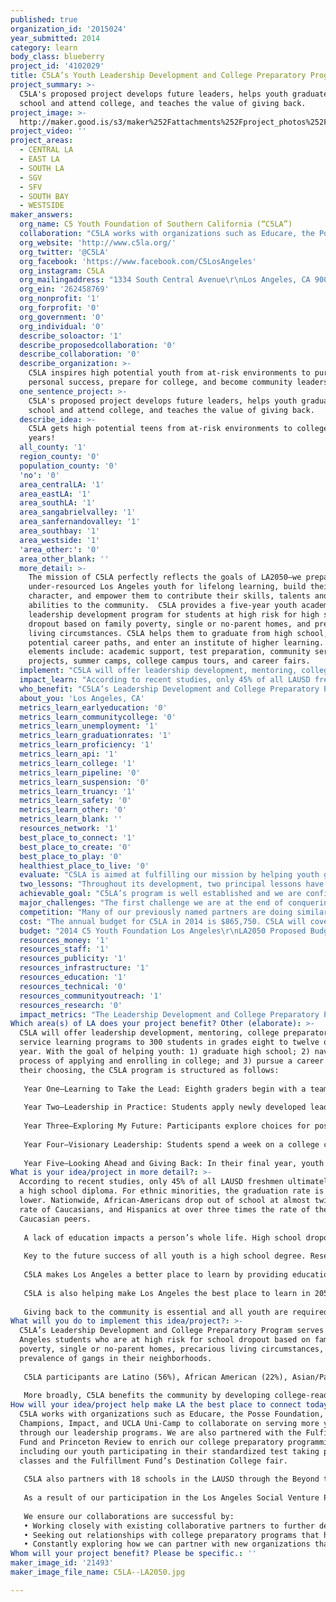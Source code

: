 ```yaml
---
published: true
organization_id: '2015024'
year_submitted: 2014
category: learn
body_class: blueberry
project_id: '4102029'
title: C5LA’s Youth Leadership Development and College Preparatory Program
project_summary: >-
  C5LA's proposed project develops future leaders, helps youth graduate high
  school and attend college, and teaches the value of giving back. 
project_image: >-
  http://maker.good.is/s3/maker%252Fattachments%252Fproject_photos%252Fimages%252F21493%252Fdisplay%252FC5LA--LA2050.jpg=c570x385
project_video: ''
project_areas:
  - CENTRAL LA
  - EAST LA
  - SOUTH LA
  - SGV
  - SFV
  - SOUTH BAY
  - WESTSIDE
maker_answers:
  org_name: C5 Youth Foundation of Southern California (“C5LA”)
  collaboration: "C5LA works with organizations such as Educare, the Posse Foundation, Champions, Impact, and UCLA Uni-Camp to collaborate on serving more youth through our leadership programs. We are also partnered with the Fulfillment Fund and Princeton Review to enrich our college preparatory programming, including our youth participating in their standardized test taking prep classes and the Fulfillment Fund’s Destination College fair. \r\n\r\nC5LA also partners with 18 schools in the LAUSD through the Beyond the Bell Program, an initiative that provides after-school enrichment opportunities for underserved youth. Because C5LA aims to prepare youth for college through programs like the Road to College, the agency has developed extensive partnerships with dozens of colleges and universities, including throughout California and into Oregon and Washington for the Road to College and across the country as students have explored and entered universities around the country for more than 10 years. In addition to the Road to College, the A.C.T. Now Summit enables students to spend a week on a local college campus designing and developing a day-long college access and awareness event for other at-risk students.  Each year, A.C.T. Now impacts not just the lives of our program youth, but 500 others as well in the culmination of the program when C5 youth deliver the fall college preparatory program to hundreds of peers.       \r\n\r\nAs a result of our participation in the Los Angeles Social Venture Partners's “Fast Pitch” program, C5LA partnered with South Central Scholars in the creation of the “College Access Brain Trust,” which now includes leadership from several key organizations, including the National Foundation for Teaching Entrepreneurship and the former Magic Johnson Foundation. \r\n\r\nWe ensure our collaborations are successful by:\r\n•\tWorking closely with existing collaborative partners to further develop our program;\r\n•\tSeeking out relationships with college preparatory programs that have been proven effective; and\r\n•\tConstantly exploring how we can partner with new organizations that serve a similar youth demographic.\r\n"
  org_website: 'http://www.c5la.org/'
  org_twitter: '@C5LA'
  org_facebook: 'https://www.facebook.com/C5LosAngeles'
  org_instagram: C5LA
  org_mailingaddress: "1334 South Central Avenue\r\nLos Angeles, CA 90021\r\n"
  org_ein: '262458769'
  org_nonprofit: '1'
  org_forprofit: '0'
  org_government: '0'
  org_individual: '0'
  describe_soloactor: '1'
  describe_proposedcollaboration: '0'
  describe_collaboration: '0'
  describe_organization: >-
    C5LA inspires high potential youth from at-risk environments to pursue
    personal success, prepare for college, and become community leaders.
  one_sentence_project: >-
    C5LA's proposed project develops future leaders, helps youth graduate high
    school and attend college, and teaches the value of giving back. 
  describe_idea: >-
    C5LA gets high potential teens from at-risk environments to college in five
    years!
  all_county: '1'
  region_county: '0'
  population_county: '0'
  'no': '0'
  area_centralLA: '1'
  area_eastLA: '1'
  area_southLA: '1'
  area_sangabrielvalley: '1'
  area_sanfernandovalley: '1'
  area_southbay: '1'
  area_westside: '1'
  'area_other:': '0'
  area_other_blank: ''
  more_detail: >-
    The mission of C5LA perfectly reflects the goals of LA2050—we prepare
    under-resourced Los Angeles youth for lifelong learning, build their
    character, and empower them to contribute their skills, talents and
    abilities to the community.  C5LA provides a five-year youth academic and
    leadership development program for students at high risk for high school
    dropout based on family poverty, single or no-parent homes, and precarious
    living circumstances. C5LA helps them to graduate from high school, identify
    potential career paths, and enter an institute of higher learning. Program
    elements include: academic support, test preparation, community service
    projects, summer camps, college campus tours, and career fairs. 
  implement: "C5LA will offer leadership development, mentoring, college preparatory, and service learning programs to 300 students in grades eight to twelve over one year.  With the goal of helping youth: 1) graduate high school; 2) navigate the process of applying and enrolling in college; and 3) pursue a career path of their choosing, the C5LA program is structured as follows:\r\n\r\nYear One—Learning to Take the Lead: Eighth graders begin with a team building program that prepares them for the adventures that lie ahead. During the school year, youth participate in a two-day high ropes challenge course where they learn the importance of leadership and teamwork. In the summer, students travel to Hyattville, Wyoming for four weeks for Camp Paintrock–Leadership U. At camp, they learn about themselves and others, developing fundamental leadership skills while participating in adventure activities.\r\n\r\nYear Two—Leadership in Practice: Students apply newly developed leadership skills in challenging real world settings. Throughout the year, youth prepare for their upcoming summer experience through a variety of planning programs and a three-day camping trip. Year two culminates in the 12-day C5LA Bridges/Paintrock Leadership Challenge—a backcountry leadership adventure in Montana and Wyoming, where youth make decisions, solve problems, and learn to work together effectively.\r\n\r\nYear Three—Exploring My Future: Participants explore choices for post-secondary education and careers through The Road to College, a 7-10 day college campus tour. While on the tour, teens engage in a volunteer service project in one of the communities they visit. \r\n\r\nYear Four—Visionary Leadership: Students spend a week on a college campus where they identify the needs of community members, create potential solutions to the unique problems faced by the community, meet people who are making a difference in the community, develop a multimedia presentation about their experience, and teach others about the importance of giving back. Youth continue their college preparation through seminars and attendance at college fairs.\r\n\r\nYear Five—Looking Ahead and Giving Back: In their final year, youth develop and host the C5 A.C.T. Now Summit. This culminating day-long college access event is presented to their peers—students who share similar life experiences but lack the resources, skills, and preparation that our C5LA students have obtained through their years with the program. \r\n"
  impact_learn: "According to recent studies, only 45% of all LAUSD freshmen ultimately receive a high school diploma. For ethnic minorities, the graduation rate is even lower. Nationwide, African-Americans drop out of school at almost twice the rate of Caucasians, and Hispanics at over three times the rate of their Caucasian peers.\r\n\r\nA lack of education impacts a person’s whole life. High school dropouts are 72% more likely to be unemployed, three times more likely to be arrested over their lifetimes, and the less formal education one has, the worse one’s health tends to be. Ultimately, low graduation rates impact entire communities, as historically under-served populations lose potential talent, leadership, income, and access to credit and capital—all of which could otherwise invigorate local economies.\r\n\r\nKey to the future success of all youth is a high school degree. Research clearly demonstrates that teens with successful role models earn higher grades and have greater self-esteem. Unfortunately, C5LA students lack such role models, as they become the first people in their families to attend college.  \r\n\r\nC5LA makes Los Angeles a better place to learn by providing education and supports to under-served youth and encouraging and facilitating high school graduation and college matriculation. The impact of our program on today’s youth is clear: for the past two years, 100% of our students have graduated from high school and gone on to college.\r\n\r\nC5LA is also helping make Los Angeles the best place to learn in 2050 by preparing program graduates to be leaders in the community and to take their education and leadership skills into their neighborhoods, schools, and places of work to perpetuate a cycle of improvement for others. These benefits are particularly important in Los Angeles’ low-income neighborhoods, where there are too few examples of success with which youth can identify.  \r\n\r\nGiving back to the community is essential and all youth are required to spend at least 30 hours per year engaged in community service activities.  The program also cultivates continued service through its Counselor in Training in Program (“CIT”). CIT provides C5LA graduates an opportunity to further develop the skills they obtained through their five years in the program. “C5ers” participate in either the Leadership Camp in Wyoming or the Road to College Tour and the ACT NOW Summit.  Students build skills that help create well-prepared and high-quality counselors and prepare them for the future. \r\n"
  who_benefit: "C5LA’s Leadership Development and College Preparatory Program serves Los Angeles students who are at high risk for school dropout based on family poverty, single or no-parent homes, precarious living circumstances, and prevalence of gangs in their neighborhoods.  \r\n\r\nC5LA participants are Latino (56%), African American (22%), Asian/Pacific Islander (11%), Caucasian (7%), and other backgrounds (4%). One hundred percent come from low-income, working poor backgrounds and most live in homes where the annual income is less than $10,000 per family member. The average student in our program comes from a family of five members with a total annual income of $21,000. One hundred percent of C5LA youth participate in the federal free lunch program and over 90% are the first in their families to attend college. \r\n\r\nMore broadly, C5LA benefits the community by developing college-ready youth who have self-confidence and positive self-esteem, value diversity, and function effectively in a multicultural environment. The success of our youth as first-to-college family members, peer mentors, and community leaders also directly impacts the lives of their families, friends, and community: siblings/friends gain a positive role model and the community gains an engaged citizen. Successive generations will be more likely to attend college and their futures will change dramatically. Financial stability, better health, less violence and incarceration, and greater opportunities for advancement and retirement security are all likely outcomes of a college education.  \r\n"
  about_you: 'Los Angeles, CA'
  metrics_learn_earlyeducation: '0'
  metrics_learn_communitycollege: '0'
  metrics_learn_unemployment: '1'
  metrics_learn_graduationrates: '1'
  metrics_learn_proficiency: '1'
  metrics_learn_api: '1'
  metrics_learn_college: '1'
  metrics_learn_pipeline: '0'
  metrics_learn_suspension: '0'
  metrics_learn_truancy: '1'
  metrics_learn_safety: '0'
  metrics_learn_other: '0'
  metrics_learn_blank: ''
  resources_network: '1'
  best_place_to_connect: '1'
  best_place_to_create: '0'
  best_place_to_play: '0'
  healthiest_place_to_live: '0'
  evaluate: "C5LA is aimed at fulfilling our mission by helping youth grow, stay in school, and succeed. In order to accomplish this, the program has been designed around five key outcomes, which the program uses to measure success. Students are expected to:\r\n\r\n•\tForm positive relationships with youth and adults;\r\n•\tLive and work successfully in a diverse community;\r\n•\tGraduate high school and pursue higher education;\r\n•\tMake a positive contribution to his or her community; and \r\n•\tDevelop leadership skills in the areas of Self-Awareness, Confidence, Communication, Problem Solving, Decision Making, Organization, and Group Effectiveness.\r\n\r\nC5LA measures school attendance, community service hours, extracurricular involvement, and academic performance/grades. When compared to data related to a student’s performance prior to entrance into the C5LA program, we are able to measure performance and assess need for program change or enhancement. \r\n"
  two_lessons: "Throughout its development, two principal lessons have informed the design of C5LA’s programs.  \r\n\r\nLesson 1: Summer camp experiences (two weeks or longer) have a tremendous impact on children’s confidence, self-esteem, and interpersonal skills. C5LA was founded in 2000 as the personal philanthropy of John Alm, former President and CEO of Coca-Cola Enterprises. After many years of sending his own children to summer camp, John Alm began to see the impact it had on their lives. The camp experience was an amazing lesson in life, but John knew that not all youth had the resources or financial means to attend.\r\n\r\nWith this in mind, John began his mission with the idea of creating a summer camp for those who otherwise would not have access to such an opportunity. In order to truly achieve the life impacting experiences that he felt would be necessary to affect students’ future behavior, John Alm and his wife, Carolyn, purchased a ranch in Hyattville, Wyoming, built a camp on the land, and hired staff to create the Paintrock Canyon Program. \r\n\r\nIn 2000, he brought 36 Los Angeles teens to Paintrock for the inaugural summer, where the youth spent one month at camp, far away from their everyday lives in Los Angeles.  Having started as a summer camp 14 years ago, C5LA is now a five-year, year-round academic and leadership development program where 100% of all participants graduate from high school and over 95% enter college. \r\n\r\nLesson 2:  Youth of limited family resources need consistent, long-term support to achieve their full potential. A 2006 study by the Bridgespan Group listed several important factors for enabling low-income students to get into and make it through college. Factors include understanding the link between education and career aspirations, a cohort of peers planning for college together, expecting a college-preparatory curriculum, and taking steps to make college more affordable. \r\n\r\nWith these factors in mind, the C5LA program grew in scope, not only involving a summer camp, but also creating an educational program that helps children grow into successful young adults. The program provides the wonderful adventure programs teaching the skills necessary for success and provides long-term assistance and support the youth might otherwise never receive.\r\n"
  achievable_goal: "C5LA’s program is well established and we are confident that we can implement our project in the next twelve months because we have a clear timeline for recruiting new program participants and conducting project activities.  The timeline for the upcoming year follows.\r\n\r\nAugust-September: Administrators and C5LA Site Coordinators of each partner middle school meet with C5LA program staff to kick-off the identification/nomination/selection process.  \r\n\r\nOctober: C5LA Site Coordinators and Administrators present the program to the staff, who nominate youth at their middle schools. Teachers, counselors, and principals complete nominations and these documents are presented to partner school Site Coordinators for review. C5LA typically receives 30-40 nominations per school and more than 500 total nominations.  \r\n\r\nNovember-December: C5LA Site Coordinators distribute program applications to nominees.  Students and parents/guardians complete applications, secure reference letters, grades, and write essays. C5LA typically receives 300-400 completed application packets.\r\n\r\nFebruary-March: C5LA staff reviews applications and uses a score card to assess the fit with the program as well as the student’s need. Approximately 150 students are selected to interview for 72 spots. Interviews are completed on campus and include both group and individual format in order to assess the students in a team-oriented environment as well as one-on-one.  \r\n\r\nApril: C5LA staff meets to decide which 72 students will be chosen for the five-year, year-round program to begin in the spring. Thirty-six boys and 36 girls are chosen and this group is considered a cohort for the five program years. All students are notified, along with a wait-list group, and then the program kicks-off with orientation programming in the months leading up to the first residential summer program in Wyoming.  \r\n"
  major_challenges: "The first challenge we are at the end of conquering, but remains a current challenge, is confidently fundraising a minimum of our budgeted expenses, and preferably going over this goal with a contingency amount in place each year.  \r\n\r\nC5LA’s revenues have fallen short relative to expenses, as expected, due to the fact that our operating budget was previously fully funded by a National organization (which was funded by Coca-Cola and Coca-Cola Enterprises).  When the funding ended five years ago, our board and staff were tasked with raising the entire operating budget for the first time.  A $2.8M cushion of support was provided knowing that it would take at least a few years, if not longer, to raise approximately $1 million per year when starting from zero. It is not our intention to completely drain the funds in this safety net pool and we still have a reserve available.  \r\n\r\nWe have successfully grown the board and continue to forge funding relationships with new partners each year, all while maintaining existing donors.  We are now poised, along with potential support from new funding sources such as LA2050, to grow our budget again in 2015 and start to strategically plan for an endowment fund. \r\n\r\nThe second challenge is staffing and retention.  C5LA seeks qualified staff of the highest caliber and aims to ensure that they stay. Because of the uniqueness of our model, combining year-round college preparation activities with rigorous outdoor adventure in the summer months, C5LA seeks individuals with a broad range of skill sets.  Staff must have experience in youth development, outdoor education, leadership development, and college and career planning.  There are seasonal summer employees for Camp Paintrock and training new staff each year on the program and culture can be challenging.  \r\n\r\nC5LA addresses staffing challenges by connecting with local colleges and universities to recruit staff through their teacher training and MPA programs.  C5LA also recruits LAUSD teachers.  These efforts, along with intensive training, ensure that we recruit dedicated, qualified, and diverse staff who reflect the demographics of our program participants.  In addition, there are opportunities for former program youth to work with C5LA. This is often ideal because many former C5ers work with C5LA when they are home from college in the summer and are already familiar with the program culture. \r\n"
  competition: "Many of our previously named partners are doing similar work along with successful organizations such as Project GRAD who we are not partnered with yet.  We primarily view them as complementary and engage around partnership conversations versus feeling competitive.  Although we understand that many organizations are competing for the same funds, we strongly believe that many of us are required in the Los Angeles community in order to serve the vast numbers of low-income, underserved, first to college youth.  We recognize that we can't do it alone.  \r\n\r\nWith that said, we know we are unique because we have met with and partnered with many peers over the years and have leaders in the nonprofit community on our staff and board who have been exposed to many models and organizations.  \r\n\r\nC5LA is unique due to: 1) our five-year, year round model; 2) our proprietary curriculum which was developed by a team of nationwide youth development experts and honed over the years by the staff; 3) our robust evaluation processes including third party entities; 4) our signature, residential summer experiences; and the 5) adventure-based leadership development training in Wyoming and at sites around greater Los Angeles during the school year.  \r\n\r\nWe are an intentional, outcomes based program. Our students' first signature summer experience is a one month camp program in Hyattville, Wyoming which is often their first time away from family and home, their first time on a plane, and their first time camping in the wilderness.  This means they are all on a level playing field where the students' athletic abilities, academic performance, and other talents don't create the usual competition or social structures.  Rather, all youth are in the same, new, challenging situation. They are placed in diverse cabins of six and learn and grow significantly from each other and their peers in their cohort of 36, and become a tight knit family for the next five years.  We have yet to hear of or experience a similar program in Los Angeles that achieves the same remarkable results or utilizes the same program curriculum and structure.   \r\n"
  cost: "The annual budget for C5LA in 2014 is $865,750. C5LA will cover additional costs of the program with unrestricted funding and/or grant funds raised.  \r\n\r\nOther organizations that have been or will soon be contacted for support include: the Joseph Drown Foundation ($50,000 approved), the John W. Carson Foundation ($10,000), Insperity ($5,000 approved), the Weingart Foundation ($25,000), the Hartley Foundation ($5,000), the Windsong Trust ($125,000), Rose Hills Foundation ($25,000 pledge), the Mayer and Morris Kaplan Family Foundation ($15,000), the Winnick Foundation ($5,000), the Carl & Roberta Deutsch Foundation ($50,000), the Roth Family Foundation ($15,000), and the Green Foundation ($25,000).\r\n"
  budget: "2014 C5 Youth Foundation Los Angeles\r\nLA2050 Proposed Budget\r\n\t\t\t\t   \r\nEXPENSE\t\t\t\t\r\nPersonnel\t\t\r\nFull Time Staff / Program Director\t           $50,000\r\nPart Time Staff / Interns\t\t                   $  4,000 \r\nGroup Leaders (4)\t\t                                   $  6,000 \r\nTOTAL PAYROLL\t\t                                   $  60,000 \r\n\t\t\r\n\r\nSummer Residential Programs/College Tour and ACT NOW Summit\t\r\nTraining\t\t                                                     $ 1,500 \r\nSupplies\t\t                                                     $  3,000 \r\nFood\t\t                                                     $  2,000 \r\nTransportation - Charter Bus\t\t             $  5,000 \r\nTransportation - Fuel\t\t                             $  1,000 \r\nLodging  - College Campus & Hotel stays for College tours & ACT Now planning summit\t                                     $  5,000 \r\nEquipment\t\t                                             $  3,500 \r\nField trip expense / Program (Admission, Facility rentals & Speakers)\t\t                                             $  5,000 \r\nTOTAL PROGRAM OPERATIONS (Summer residential program)\t                                                              $ 26,000 \r\n\r\nPathways Year Round Programs\t\t\r\nProfessional Services - Speakers and\r\nProgramming                                                        $  2,500 \r\nTravel and Lodging\t\t                                $ 1,500 \r\nSupplies - Program Material\t\t                        $ 1,500 \r\nFood\t\t                                                        $ 2,500 \r\nTransportation - Charter Bus\t\t                $ 2,000 \r\nField trip expense / Program Partnerships / Prep Courses\t\t                                                        $ 4,000 \r\nTOTAL C5 PATHWAYS PROGRAM                      $14,000 \r\n\r\nTOTAL \t\t                                                        $ 100,000 \r\n\r\n\r\n\r\n"
  resources_money: '1'
  resources_staff: '1'
  resources_publicity: '1'
  resources_infrastructure: '1'
  resources_education: '1'
  resources_technical: '0'
  resources_communityoutreach: '1'
  resources_research: '0'
  impact_metrics: "The Leadership Development and College Preparatory Program is designed to help low-income students who come into the C5LA program with a C-average grade level, to achieve the following goals: \r\n\r\n•\tStudents will improve their grades and increase extracurricular activities during high school;\r\n•\t100% of students will graduate from high school;\r\n•\t100% of students will enter an institution of higher learning (college/university, community college, trade technical school, military, or other) within 12 months of their graduation from C5LA;\r\n•\t80% of youth will identify potential career paths and interests; and \r\n•\t80% college persistence rate for program alumni who have matriculated to college.\r\n\r\nOne hundred percent of our youth complete more than 30 hours of community service per year and are involved in extracurricular activities. C5LA has an unprecedented 94% year over year retention rate of participants. More than ten years of annual evaluations conducted by Youth Development Strategies, Social Solutions Efforts to Outcomes, and an internal program practice and safety audit confirms that 100% of youth who complete the program receive their high school diploma and over 95% matriculate to college. For the past two years, 100% of our students have gone to college. The current college persistence rate for our alumni is 5-10 times the national average.  \r\n"
Which area(s) of LA does your project benefit? Other (elaborate): >-
  C5LA will offer leadership development, mentoring, college preparatory, and
  service learning programs to 300 students in grades eight to twelve over one
  year. With the goal of helping youth: 1) graduate high school; 2) navigate the
  process of applying and enrolling in college; and 3) pursue a career path of
  their choosing, the C5LA program is structured as follows:
   
   Year One—Learning to Take the Lead: Eighth graders begin with a team building program that prepares them for the adventures that lie ahead. During the school year, youth participate in a two-day high ropes challenge course where they learn the importance of leadership and teamwork. In the summer, students travel to Hyattville, Wyoming for four weeks for Camp Paintrock–Leadership U. At camp, they learn about themselves and others, developing fundamental leadership skills while participating in adventure activities.
   
   Year Two—Leadership in Practice: Students apply newly developed leadership skills in challenging real world settings. Throughout the year, youth prepare for their upcoming summer experience through a variety of planning programs and a three-day camping trip. Year two culminates in the 12-day C5LA Bridges/Paintrock Leadership Challenge—a backcountry leadership adventure in Montana and Wyoming, where youth make decisions, solve problems, and learn to work together effectively.
   
   Year Three—Exploring My Future: Participants explore choices for post-secondary education and careers through The Road to College, a 7-10 day college campus tour. While on the tour, teens engage in a volunteer service project in one of the communities they visit. 
   
   Year Four—Visionary Leadership: Students spend a week on a college campus where they identify the needs of community members, create potential solutions to the unique problems faced by the community, meet people who are making a difference in the community, develop a multimedia presentation about their experience, and teach others about the importance of giving back. Youth continue their college preparation through seminars and attendance at college fairs.
   
   Year Five—Looking Ahead and Giving Back: In their final year, youth develop and host the C5 A.C.T. Now Summit. This culminating day-long college access event is presented to their peers—students who share similar life experiences but lack the resources, skills, and preparation that our C5LA students have obtained through their years with the program.
What is your idea/project in more detail?: >-
  According to recent studies, only 45% of all LAUSD freshmen ultimately receive
  a high school diploma. For ethnic minorities, the graduation rate is even
  lower. Nationwide, African-Americans drop out of school at almost twice the
  rate of Caucasians, and Hispanics at over three times the rate of their
  Caucasian peers.
   
   A lack of education impacts a person’s whole life. High school dropouts are 72% more likely to be unemployed, three times more likely to be arrested over their lifetimes, and the less formal education one has, the worse one’s health tends to be. Ultimately, low graduation rates impact entire communities, as historically under-served populations lose potential talent, leadership, income, and access to credit and capital—all of which could otherwise invigorate local economies.
   
   Key to the future success of all youth is a high school degree. Research clearly demonstrates that teens with successful role models earn higher grades and have greater self-esteem. Unfortunately, C5LA students lack such role models, as they become the first people in their families to attend college. 
   
   C5LA makes Los Angeles a better place to learn by providing education and supports to under-served youth and encouraging and facilitating high school graduation and college matriculation. The impact of our program on today’s youth is clear: for the past two years, 100% of our students have graduated from high school and gone on to college.
   
   C5LA is also helping make Los Angeles the best place to learn in 2050 by preparing program graduates to be leaders in the community and to take their education and leadership skills into their neighborhoods, schools, and places of work to perpetuate a cycle of improvement for others. These benefits are particularly important in Los Angeles’ low-income neighborhoods, where there are too few examples of success with which youth can identify. 
   
   Giving back to the community is essential and all youth are required to spend at least 30 hours per year engaged in community service activities. The program also cultivates continued service through its Counselor in Training in Program (“CIT”). CIT provides C5LA graduates an opportunity to further develop the skills they obtained through their five years in the program. “C5ers” participate in either the Leadership Camp in Wyoming or the Road to College Tour and the ACT NOW Summit. Students build skills that help create well-prepared and high-quality counselors and prepare them for the future.
What will you do to implement this idea/project?: >-
  C5LA’s Leadership Development and College Preparatory Program serves Los
  Angeles students who are at high risk for school dropout based on family
  poverty, single or no-parent homes, precarious living circumstances, and
  prevalence of gangs in their neighborhoods. 
   
   C5LA participants are Latino (56%), African American (22%), Asian/Pacific Islander (11%), Caucasian (7%), and other backgrounds (4%). One hundred percent come from low-income, working poor backgrounds and most live in homes where the annual income is less than $10,000 per family member. The average student in our program comes from a family of five members with a total annual income of $21,000. One hundred percent of C5LA youth participate in the federal free lunch program and over 90% are the first in their families to attend college. 
   
   More broadly, C5LA benefits the community by developing college-ready youth who have self-confidence and positive self-esteem, value diversity, and function effectively in a multicultural environment. The success of our youth as first-to-college family members, peer mentors, and community leaders also directly impacts the lives of their families, friends, and community: siblings/friends gain a positive role model and the community gains an engaged citizen. Successive generations will be more likely to attend college and their futures will change dramatically. Financial stability, better health, less violence and incarceration, and greater opportunities for advancement and retirement security are all likely outcomes of a college education.
How will your idea/project help make LA the best place to connect today? In LA2050?: >-
  C5LA works with organizations such as Educare, the Posse Foundation,
  Champions, Impact, and UCLA Uni-Camp to collaborate on serving more youth
  through our leadership programs. We are also partnered with the Fulfillment
  Fund and Princeton Review to enrich our college preparatory programming,
  including our youth participating in their standardized test taking prep
  classes and the Fulfillment Fund’s Destination College fair. 
   
   C5LA also partners with 18 schools in the LAUSD through the Beyond the Bell Program, an initiative that provides after-school enrichment opportunities for underserved youth. Because C5LA aims to prepare youth for college through programs like the Road to College, the agency has developed extensive partnerships with dozens of colleges and universities, including throughout California and into Oregon and Washington for the Road to College and across the country as students have explored and entered universities around the country for more than 10 years. In addition to the Road to College, the A.C.T. Now Summit enables students to spend a week on a local college campus designing and developing a day-long college access and awareness event for other at-risk students. Each year, A.C.T. Now impacts not just the lives of our program youth, but 500 others as well in the culmination of the program when C5 youth deliver the fall college preparatory program to hundreds of peers. 
   
   As a result of our participation in the Los Angeles Social Venture Partners's “Fast Pitch” program, C5LA partnered with South Central Scholars in the creation of the “College Access Brain Trust,” which now includes leadership from several key organizations, including the National Foundation for Teaching Entrepreneurship and the former Magic Johnson Foundation. 
   
   We ensure our collaborations are successful by:
   • Working closely with existing collaborative partners to further develop our program;
   • Seeking out relationships with college preparatory programs that have been proven effective; and
   • Constantly exploring how we can partner with new organizations that serve a similar youth demographic.
Whom will your project benefit? Please be specific.: ''
maker_image_id: '21493'
maker_image_file_name: C5LA--LA2050.jpg

---
```

